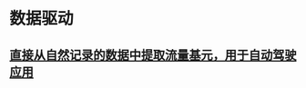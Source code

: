 # 数据驱动

[直接从自然记录的数据中提取流量基元，用于自动驾驶应用](https://ieeexplore.ieee.org/document/8260870)
- 
<!--stackedit_data:
eyJoaXN0b3J5IjpbLTE5OTcyNTEzODcsMTMyMTQzMDAwOCwtMT
U2MDEyNjAxNSwtMTUzNjY2Mzk0NiwxMTAwMDU3NDAwXX0=
-->